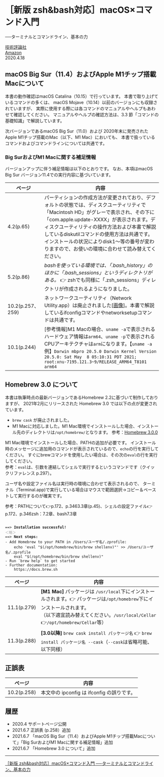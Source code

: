 # ［新版 zsh&bash対応］macOS×コマンド入門
──ターミナルとコマンドライン、基本の力

[技術評論社](https://gihyo.jp/book/2020/978-4-297-11225-7/)<br/>
[Amazon](https://www.amazon.co.jp/exec/obidos/ASIN/4297112256/?ie=UTF8&linkCode=shr&tag=utopia33-22)  
2020.4.18

## macOS Big Sur（11.4）およびApple M1チップ搭載Macについて

本書の動作確認はmacOS Catalina（10.15）で行っています。
本書で取り上げているコマンドの多くは、
macOS Mojave（10.14）以前のバージョンにも収録されていますが、
実際に使用する際には各コマンドのマニュアルやヘルプもあわせて確認してください。
マニュアルやヘルプの確認方法は、3.3 節「コマンドの基礎知識」で解説しています。

次バージョンであるmacOS Big Sur（11.0）および
2020年末に発売されたApple M1チップ搭載のMac（以下、M1 Mac）においても、
本書で扱っているコマンドおよびコマンドラインについては共通です。

### Big SurおよびM1 Macに関する補足情報

バージョンアップに伴う補足情報は以下のとおりです。
なお、本項はmacOS Big Sur バージョン11.4での実行内容に基づいています。

| ページ | 内容 |
| ---- | ---- |
| 4.2(p.65) | パーティションの作成方法が変更されており、デフォルトの状態では、ディスクユーティリティで「Macintosh HD」がグレーで表示され、その下に「com.apple.update-XXXX」が表示されます。ディスクユーティリティの操作方法および本書で解説しているdiskutilコマンドの使用方法は共通です。インストールの状況によりdisk1～等の番号が変わりますので、お使いの環境に合わせて読み替えてください。|
|5.2(p.86)|_bashを使っている環境では、「.bash_history」のほかに「.bash_sessions」というディレクトリがある。_ 👉 zshでも同様に「.zsh_sessions」ディレクトリが作成されるようになりました。|
|10.2(p.257、259)|ネットワークユーティリティ（Network Utility.app）は廃止されました[<a href="images/networkutility.png">画像</a>]。本書で解説しているifconfigコマンドやnetworksetupコマンドは共通です。|
|10.1(p.244)|[参考情報]M1 Macの場合、`uname -a`で表示されるハードウェア情報は`arm64`、`uname -p`で表示されるCPUアーキテクチャは`arm`になります。【`uname -a`例】`Darwin mbpro 20.5.0 Darwin Kernel Version 20.5.0: Sat May  8 05:10:31 PDT 2021; root:xnu-7195.121.3~9/RELEASE_ARM64_T8101 arm64`|

## Homebrew 3.0 について

本書は執筆時点の最新バージョンであるHomebrew 2.2に基づいて制作しておりますが、
2021年2月にリリースされた Homebrew 3.0 では以下の点が変更されています。

- `brew cask` が廃止されました。
- M1 Macに対応しました。M1 Mac環境でインストールした場合、インストール先のディレクトリは`/opt/homebrew/`となります。
参考：[Homebrew 3.0.0](https://brew.sh/2021/02/05/homebrew-3.0.0/)

M1 Mac環境でインストールした場合、PATHの追加が必要です。
インストール時のメッセージに追加用のコマンドが表示されているので、`echo`の行を実行してください。
すぐにbrewコマンドを使用したい場合は、その次の`eval`の行を実行してください。<br>
参考：`eval`は、引数を連結してシェルで実行するというコマンドです（クイックリファレンス p.297）。

ユーザ名や設定ファイル名は実行時の環境に合わせて表示されるので、
ターミナル（Terminal.app)で実行している場合はマウスで範囲選択→コピー＆ペーストして実行するのが確実です。

参考：PATHについて👉p.172、p.3463.3章(p.45)、シェルの設定ファイル👉p.172、p.346zsh：7.2章、bash7.3章

<div class="language-plaintext highlighter-rouge"><div class="highlight"><pre class="highlight"><code>
==> <strong>Installation successful!</strong>
<span style="color:#a6a6a6;">＜略＞</span>
==> <strong>Next steps:</strong>
- Add Homebrew to your PATH in /Users/ユーザ名/.zprofile:
    echo 'eval "$(/opt/homebrew/bin/brew shellenv)"' >> /Users/ユーザ名/.zprofile
    eval "$(/opt/homebrew/bin/brew shellenv)"
- Run `brew help` to get started
- Further documentation: 
    https://docs.brew.sh
</code></pre></div></div>

| ページ | 内容 |
| ---- | ---- |
|11.1(p.279)|**[M1 Mac]** パッケージは `/usr/local`下にインストールされます。👉 パッケージは`/opt/homebrew`下にインストールされます。<br />（以下適宜読み替えてください。`/usr/local/Cellar`👉`/opt/homebrew/Cellar`等）|
|11.3(p.288)|**[3.0以降]** `brew cask install パッケージ名` 👉 `brew install パッケージ名 --cask`（`--cask`は省略可能、以下同様）|

## 正誤表

| ページ | 内容 |
| ---- | ---- |
|10.2(p.258)| 本文中の ipconfig は ifconfig の誤りです。|

## 履歴

- 2020.4 サポートページ公開
- 2021.6.7 正誤表 (p.258）追加
- 2021.6.7 「macOS Big Sur（11.4）およびApple M1チップ搭載Macについて」「Big SurおよびM1 Macに関する補足情報」追加
- 2021.6.7 「Homebrew 3.0 について」追加

----
[［新版 zsh&bash対応］macOS×コマンド入門 ──ターミナルとコマンドライン、基本の力](https://nisim-m.github.io/macoscmdbook2/)
